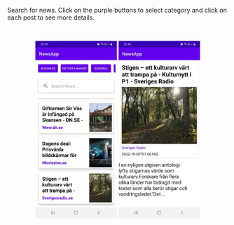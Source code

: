 Search for news. Click on the purple buttons to select category and click on each post to see more details.

<br>

<p align="center">
  <img src="./app/src/main/res/drawable/newsapp.jpg" width="37%" alt="ContactRoom">
  <img src="./app/src/main/res/drawable/newsapp2.jpg" width="37%" alt="ContactRoom">
</p>
